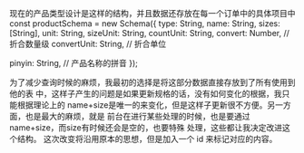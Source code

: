 现在的产品类型设计是这样的结构，并且数据还存放在每一个订单中的具体项目中
const productSchema = new Schema({
  type: String,
  name: String,
  sizes: [String],
  unit: String,
  sizeUnit: String,
  countUnit: String,
  convert: Number, // 折合数量级
  convertUnit: String, // 折合单位

  pinyin: String, // 产品名称的拼音
});

为了减少查询时候的麻烦，我最初的选择是将这部分数据直接存放到了所有使用到他的表
中，这样子产生的问题是如果更新规格的话，没有如何变化的根据，我只能根据理论上的
name+size是唯一的来变化，但是这样子更新很不方便。另一方面，也是最大的麻烦，就是
前台在进行某些处理的时候，也是要通过name+size，而size有时候还会是空的，也要特殊
处理，这些都让我决定改进这个结构。
这次改变将沿用原本的思想，但是加入一个 id 来标记对应的内容。
